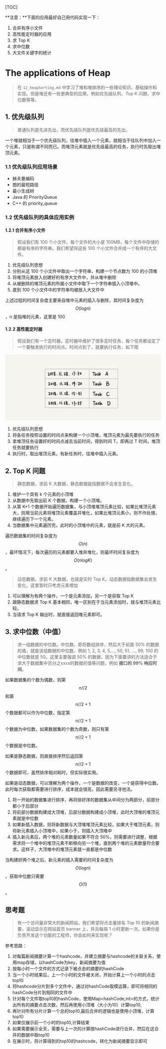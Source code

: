 [TOC]

**注意：**下面的应用最好自己用代码实现一下：

1. 合并有序小文件
2. 高性能定时器的应用
3. 求 Top K
4. 求中位数
5. 大文件关键字的统计

# The applications of Heap

> 在 `12_heapSorting.md` 中学习了堆和堆排序的一些理论知识、基础操作和实现。但是堆还有一些更典型的应用，例如优先级队列、Top K 问题、求中位数等等。

## 1. 优先级队列

> 普通队列是先进先出，而优先级队列是优先级最高的先出。

一个堆就相当于一个优先级队列，往堆中插入一个元素，就相当于往队列中加入一个元素，只是称谓不同而已。而堆顶元素就是优先级最高的任务，执行时先取出堆顶元素。

### 1.1 优先级队列应用场景

* 赫夫曼编码
* 图的最短路径
* 最小生成树
* Java 的 PriorityQueue
* C++ 的 priority_queue

### 1.2 优先级队列的具体应用实例

#### 1.2.1 合并有序小文件

> 假设我们有 100 个小文件，每个文件的大小是 100MB，每个文件中存储的都是有序的字符串。我们希望将这些 100 个小文件合并成一个有序的大文件。

1. 优先级队列思想
2. 分别从这 100 个小文件中取出一个字符串，构建一个节点数为 100 的小顶堆
3. 将堆顶元素放入创建好的有序大文件中，并从堆中删除
4. 从被删除的堆顶元素的所属小文件中取下一个字符串插入小顶堆中。
5. 直到 100 个小文件中的字符串均被放入大文件中

上述过程的时间复杂度主要来自堆中元素的插入与删除，其时间复杂度为 $$O(logn)$$，n 是指堆的元素，这里是 100

#### 1.2.2 高性能定时器

> 假设我们有一个定时器，定时器中维护了很多定时任务，每个任务都设定了一个要触发执行的时间点。时间点到了，就要执行任务，如下图

![img](assets/b04656d27fd0ba112a38a28c892069e7.jpg)

1. 优先级队列思想
2. 将各任务按照设置的时间点来构建一个小顶堆，堆顶元素为最先要执行的任务
3. 拿堆顶任务设置好的时间点减去当前时间，得到时间 T，即再过 T 时间，堆顶任务就要执行
4. 执行时，取出堆顶元素，有新任务时，往堆中插入元素。

## 2. Top K 问题

> 静态数据，求前 K 大数据，静态数据是指数据不会发生变化。

1. 维护一个具有 k 个元素的小顶堆
2. 从数据中先取出前 K 个数据，构建一个小顶堆。
3. 从第 K+1 个数据开始遍历数据集，与小顶堆堆顶元素比较，如果比堆顶元素大，则用当前元素将堆顶元素覆盖并堆化，如果比堆顶元素小，则不作处理，继续遍历下一个元素。
4. 当数据集中元素遍历完，此时的小顶堆中的元素，就是前 K 大的元素。

遍历数据集的时间复杂度为 $$O(n)$$，最坏情况下，每次遍历的元素都要入堆并堆化，则最坏时间复杂度为 $$O(nlogK)$$。

> 动态数据，求前 K 大数据，也就是实时 Top K。动态数据指数据集会发生变化，这里暂时只考虑元素增加

1. 可以理解为有两个操作，一个是元素添加，另一个是获取 Top K
2. 跟静态数据求 Top K 基本相同，唯一区别在于当元素添加时，就与堆顶元素比较。
3. 当请求 Top K 输出时，就直接返回堆元素即可。

## 3. 求中位数（中值）

> 求一组数据的中位数。中位数，即将数组排序，然后大于前面 50% 的数据的值，就是该组数据的中位数，例如 1, 2, 3, 4, 5,..., 50, 51, ..., 99, 100 的中位数就是 50。这里主要强调 50% 的数据，因为下面要讲的方法适合于求大于数据集中百分之xxxx的数据的值等问题，例如 **接口的 99% 响应时间**。

如果数据集的个数为偶数，则第 $$n // 2$$ 和第 $$ n // 2 + 1$$ 个数据都可以作为中位数，指定第 $$ n//2+1$$ 个数据为中位数，如果数据集的个数为奇数，则只有第 $$n//2+1$$ 个数据是中位数。

如果是静态数据，则直接排序然后返回第 $$ n//2+1$$ 个数据即可，虽然排序相对耗时，但实际很实用。

如果是动态数据，可以理解为两个操作，一个是数据的改变，一个是获得中位数。此时每次获取都需要进行排序，成本就会很高，因此需要另寻他法。

1. 将一开始的数据集进行排序，再将排好序的数据集从中间分为两部分，前部分都小于后部分
2. 将前部分数据构建成大顶堆，后部分数据构建成小顶堆，此时大顶堆的堆顶元素就是中位数
3. 如果新插入数据，则将新数据与大顶堆堆顶元素比较，如果大于堆顶元素，则将新元素插入小顶堆中，如果小于，则插入大顶堆中
4. 插入新元素后，两个堆的元素数量如果不符合 50%，则需要进行调整，根据需求将一个堆中的堆顶元素不断移向另一个堆，直到两个堆的元素数量符合要求。这样子，大顶堆中的堆顶元素就一直都是中位数

当构建好两个堆之后，新元素的插入需要的时间复杂度为 $$O(logn)$$，获取中位数只需要 $$O(1)$$。

## 思考题

> 有一个访问量非常大的新闻网站，我们希望将点击量排名 Top 10 的新闻摘要，滚动显示在网站首页 banner 上，并且每隔 1 小时更新一次。如果你是负责开发这个功能的工程师，你会如何来实现呢？

参考思路：

1. 对每篇新闻摘要计算一个hashcode，并建立摘要与hashcode的关联关系，使用map存储，以hashCode为key，新闻摘要为值
2. 按每小时一个文件的方式记录下被点击的摘要的hashCode
3. 当一个小时结果后，上一个小时的文件被关闭，开始计算上一个小时的点击top10
4. 将hashcode分片到多个文件中，通过对hashCode取模运算，即可将相同的hashCode分片到相同的文件中
5. 针对每个文件取top10的hashCode，使用Map<hashCode,int>的方式，统计出所有的摘要点击次数，然后再使用小顶堆（大小为10）计算top10,
6. 再针对所有分片计算一个总的top10,最后合并的逻辑也是使用小顶堆，计算top10
7. 如果仅展示前一个小时的top10,计算结束
8. 如果需要展示全天，需要与上一次的计算按hashCode进行合并，然后在这合并的数据中取top10
9. 在展示时，将计算得到的top10的hashcode，转化为新闻摘要显示即可